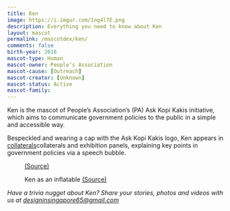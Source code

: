 ```yaml
---
title: Ken
image: https://i.imgur.com/1ng4l7E.png
description: Everything you need to know about Ken
layout: mascot
permalink: /mascotdex/ken/
comments: false
birth-year: 2016
mascot-type: Human
mascot-owner: People’s Association
mascot-cause: [Outreach]
mascot-creator: [Unknown]
mascot-status: Active
mascot-family: 
---
```


Ken is the mascot of People’s Association’s (PA) Ask Kopi Kakis initiative, which aims to communicate government policies to the public in a simple and accessible way.

Bespeckled and wearing a cap with the Ask Kopi Kakis logo, Ken appears in <a href="https://www.pa.gov.sg/engage/connect-with-government/ask-kopi-kakis/" target="_blank">collaterals</a>collaterals and exhibition panels, explaining key points in government policies via a speech bubble.

<figure>
<img src="https://i.imgur.com/m4FbXS9.png" alt="">
<figcaption><a href="https://www.pa.gov.sg/files/Engage/PA23_Career_A4_Eng_30pp_r6.pdf" target="_blank">(Source)</a></figcaption>
</figure>

<figure>
<img src="https://i.imgur.com/Mt4DlWt.png" alt="">
<figcaption>Ken as an inflatable <a href="https://siliconplus.sg/portfolio/peoples-association/ask-kopi-kakis-policies-made-simple/" target="_blank">(Source)</a></figcaption>
</figure>

<i>Have a trivia nugget about Ken? Share your stories, photos and videos with us at designinsingapore65@gmail.com</i>
